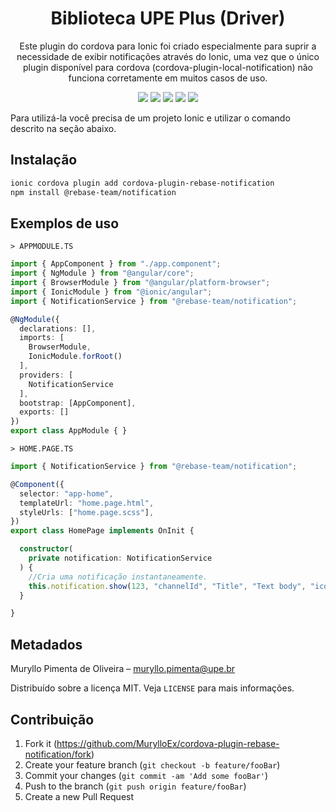 <h1 align="center">Biblioteca UPE Plus (Driver)</h1>
<p align="center">Este plugin do cordova para Ionic foi criado especialmente para suprir a necessidade de exibir notificações através do Ionic, uma vez que o único plugin disponível para cordova (cordova-plugin-local-notification) não funciona corretamente em muitos casos de uso.</p>

<p align="center">
    <img src="https://badgen.net/npm/v/@rebase-team/notification"/> 
    <img src="https://badgen.net/npm/dt/@rebase-team/notification"/>
    <img src="https://badgen.net/npm/license/@rebase-team/notification"/>
    <img src="https://badgen.net/npm/types/@rebase-team/notification"/>
    <img src="https://badgen.net/badge/author/MurylloEx/red?icon=label"/>
</p>

Para utilizá-la você precisa de um projeto Ionic e utilizar o comando descrito na seção abaixo.

## Instalação

```sh
ionic cordova plugin add cordova-plugin-rebase-notification
npm install @rebase-team/notification
```

## Exemplos de uso

``> APPMODULE.TS``
```typescript
import { AppComponent } from "./app.component";
import { NgModule } from "@angular/core";
import { BrowserModule } from "@angular/platform-browser";
import { IonicModule } from "@ionic/angular";
import { NotificationService } from "@rebase-team/notification";

@NgModule({
  declarations: [],
  imports: [
    BrowserModule,
    IonicModule.forRoot()
  ],
  providers: [
    NotificationService
  ],
  bootstrap: [AppComponent],
  exports: []
})
export class AppModule { }

```

``> HOME.PAGE.TS``
```typescript
import { NotificationService } from "@rebase-team/notification";

@Component({
  selector: "app-home",
  templateUrl: "home.page.html",
  styleUrls: ["home.page.scss"],
})
export class HomePage implements OnInit {

  constructor(
    private notification: NotificationService
  ) {
    //Cria uma notificação instantaneamente.
    this.notification.show(123, "channelId", "Title", "Text body", "icon/favicon.png");
  }

}
```

## Metadados

Muryllo Pimenta de Oliveira – muryllo.pimenta@upe.br

Distribuído sobre a licença MIT. Veja ``LICENSE`` para mais informações.

## Contribuição

1. Fork it (<https://github.com/MurylloEx/cordova-plugin-rebase-notification/fork>)
2. Create your feature branch (`git checkout -b feature/fooBar`)
3. Commit your changes (`git commit -am 'Add some fooBar'`)
4. Push to the branch (`git push origin feature/fooBar`)
5. Create a new Pull Request

